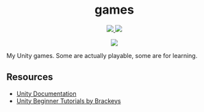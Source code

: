<div>
  <h1 align="center">games</h1>
  <p align="center" >
    <a title="Discord" href="https://discord.gg/674gpDQUVq">
      <img src="https://img.shields.io/discord/809528329337962516?label=discord&logo=discord" />
    </a>
    <a title="Github License">
      <img src="https://img.shields.io/github/license/bdlukaa/games" />
    </a>
  <div>
  <p align="center">
    <a title="Buy me a coffee" href="https://www.buymeacoffee.com/bdlukaa">
      <img src="https://img.buymeacoffee.com/button-api/?text=Buy me a coffee&emoji=&slug=bdlukaa&button_colour=FF5F5F&font_colour=ffffff&font_family=Lato&outline_colour=000000&coffee_colour=FFDD00">
    </a>
  </p>

My Unity games. Some are actually playable, some are for learning.
</div>

## Resources

- [Unity Documentation](https://unity.com/learn)
- [Unity Beginner Tutorials by 
Brackeys](https://www.youtube.com/playlist?list=PLPV2KyIb3jR5QFsefuO2RlAgWEz6EvVi6)
